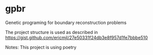 # gpbr
Genetic programing for boundary reconstruction problems

The project structure is used as described in https://gist.github.com/ericmjl/27e50331f24db3e8f957d1fe7bbbe510


Notes:
This project is using poetry 